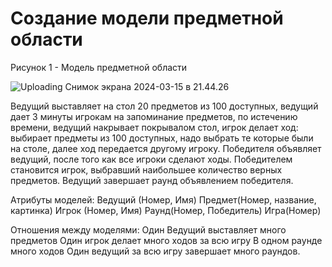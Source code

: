 # Создание модели предметной области

Рисунок 1 - Модель предметной области

![Uploading Снимок экрана 2024-03-15 в 21.44.26](https://github.com/srapchegs/rtippo/assets/160636893/d259def9-ba0f-4c25-a5f6-38feb753ce7c)


Ведущий выставляет на стол 20 предметов из 100 доступных, ведущий дает 3 минуты игрокам на запоминание предметов, по истечению времени, ведущий накрывает покрывалом стол, игрок делает ход: выбирает предметы из 100 доступных, надо выбрать те которые были на столе, далее ход передается другому игроку.
Победителя объявляет ведущий, после того как все игроки сделают ходы. Победителем становится игрок, выбравший наибольшее количество верных предметов. Ведущий завершает раунд объявлением победителя.


Атрибуты моделей:
Ведущий (Номер, Имя)
Предмет(Номер, название, картинка)
Игрок (Номер, Имя)
Раунд(Номер, Победитель)
Игра(Номер)


Отношения между моделями:
Один Ведущий выставляет много предметов
Один игрок делает много ходов за всю игру
В одном раунде много ходов
Один ведущий за всю игру завершает много раундов.
